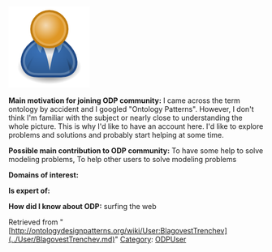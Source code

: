 [![Image:ODPUser.png](../images/a/a6/ODPUser.png)](../Image/ODPUser.png.md "Image:ODPUser.png")




  





__Main motivation for joining ODP community:__ I came across the term ontology by accident and I googled "Ontology Patterns". However, I don't think I'm familiar with the subject or nearly close to understanding the whole picture. This is why I'd like to have an account here. I'd like to explore problems and solutions and probably start helping at some time.


__Possible main contribution to ODP community:__ To have some help to solve modeling problems, To help other users to solve modeling problems


__Domains of interest:__


  



__Is expert of:__


  

__How did I know about ODP:__ surfing the web






Retrieved from "[http://ontologydesignpatterns.org/wiki/User:BlagovestTrenchev](../User/BlagovestTrenchev.md)"
 [Category](http://ontologydesignpatterns.org/wiki/Special:Categories "Special:Categories"): [ODPUser](../Category/ODPUser.md "Category:ODPUser")